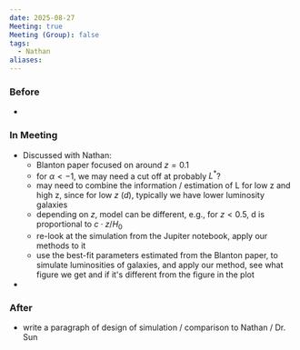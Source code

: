 ```yaml
---
date: 2025-08-27
Meeting: true
Meeting (Group): false
tags:
  - Nathan
aliases:
---
```


### Before
- 

### In Meeting
- Discussed with Nathan:
	- Blanton paper focused on around $z=0.1$
	- for $\alpha < -1$, we may need a cut off at probably $L^*$?
	- may need to combine the information / estimation of L for low z and high z, since for low $z$ ($d$), typically we have lower luminosity galaxies
	- depending on $z$, model can be different, e.g., for $z < 0.5$, d is proportional to $c\cdot z/H_0$
	- re-look at the simulation from the Jupiter notebook, apply our methods to it
	- use the best-fit parameters estimated from the Blanton paper, to simulate luminosities of galaxies, and apply our method, see what figure we get and if it's different from the figure in the plot
- 

### After
- write a paragraph of design of simulation / comparison to Nathan / Dr. Sun